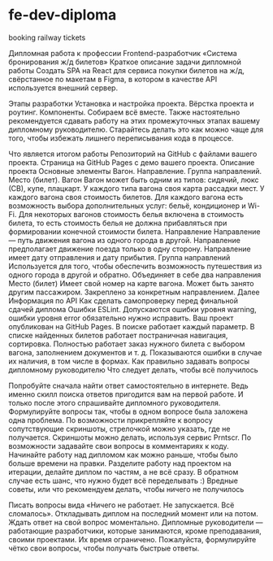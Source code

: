 # fe-dev-diploma
booking railway tickets

Дипломная работа к профессии Frontend-разработчик «Система бронирования ж/д билетов»
Краткое описание задачи дипломной работы
Создать SPA на React для сервиса покупки билетов на ж/д, свёрстанное по макетам в Figma, в котором в качестве API используется внешний сервер.

Этапы разработки
Установка и настройка проекта.
Вёрстка проекта и роутинг.
Компоненты.
Собираем всё вместе.
Также настоятельно рекомендуется сдавать работу на этих промежуточных этапах вашему дипломному руководителю. Старайтесь делать это как можно чаще для того, чтобы избежать лишнего переписывания кода в процессе.

Что является итогом работы
Репозиторий на GitHub с файлами вашего проекта.
Страница на GitHub Pages c демо вашего проекта.
Описание проекта
Основные элементы
Вагон.
Направление.
Группа направлений.
Место (билет).
Вагон
Вагон может быть одним из типов: сидячий, люкс (СВ), купе, плацкарт.
У каждого типа вагона своя карта рассадки мест.
У каждого вагона своя стоимость билетов.
Для каждого вагона есть возможность выбора дополнительных услуг: бельё, кондиционер и Wi-Fi.
Для некоторых вагонов стоимость белья включена в стоимость билета, то есть стоимость белья не должна прибавляться при формировании конечной стоимости билета.
Направление
Направление — путь движения вагона из одного города в другой.
Направление предполагает движение поезда только в одну сторону.
Направление имеет дату отправления и дату прибытия.
Группа направлений
Используется для того, чтобы обеспечить возможность путешествия из одного города в другой и обратно.
Объединяет в себе два направления
Место (билет)
Имеет свой номер на карте вагона.
Может быть занято другим пассажиром.
Закреплено за конкретным направлением.
Далее Информация по API
Как сделать самопроверку перед финальной сдачей диплома
Ошибки ESLint. Допускаются ошибки уровня warning, ошибки уровня error обязательно нужно исправить.
Ваш проект опубликован на GitHub Pages.
В поиске работает каждый параметр.
В списке найденных билетов работает постраничная навигация, сортировка.
Полностью работает заказ нужного билета с выбором вагона, заполнением документов и т. д.
Показываются ошибки в случае их наличия, в том числе в формах.
Как правильно задавать вопросы дипломному руководителю
Что следует делать, чтобы всё получилось

Попробуйте сначала найти ответ самостоятельно в интернете. Ведь именно скилл поиска ответов пригодится вам на первой работе. И только после этого спрашивайте дипломного руководителя.
Формулируйте вопросы так, чтобы в одном вопросе была заложена одна проблема.
По возможности прикрепляйте к вопросу сопутствующие скриншоты, стрелочкой можно указать, где не получается. Скриншоты можно делать, используя сервис Prntscr.
По возможности задавайте свои вопросы в комментариях к коду.
Начинайте работу над дипломом как можно раньше, чтобы было больше времени на правки.
Разделите работу над проектом на итерации, делайте диплом по частям, а не всё сразу. В обратном случае есть шанс, что нужно будет всё переделывать :)
Вредные советы, или что рекомендуем делать, чтобы ничего не получилось

Писать вопросы вида «Ничего не работает. Не запускается. Всё сломалось».
Откладывать диплом на последний момент или на потом.
Ждать ответ на свой вопрос моментально. Дипломные руководители — работающие разработчики, которые занимаются, кроме преподавания, своими проектами. Их время ограничено. Пожалуйста, формулируйте чётко свои вопросы, чтобы получать быстрые ответы.
